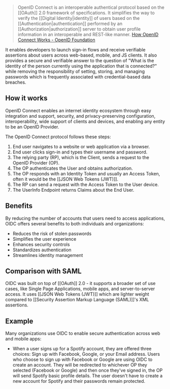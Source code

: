 > OpenID Connect is an interoperable authentical protocol based on the [[OAuth]] 2.0 framework of specifications. It simplifies the way to verify the [[Digital Identity|identity]] of users based on the [[Authentication|authentication]] performed by an [[Authorization|authorization]] server to obtain user profile information in an interoperable and REST-like manner. [How OpenID Connect Works - OpenID Foundation](https://openid.net/developers/how-connect-works/)

It enables developers to launch sign-in flows and receive verifiable assertions about users across web-based, mobile, and JS clients. It also provides a secure and verifiable answer to the question of "What is the identity of the person currently using the application that is connected?" while removing the responsibility of setting, storing, and managing passwords which is frequently associated with credential-based data breaches.
## How it works
OpenID Connect enables an internet identity ecosystem through easy integration and support, security, and privacy-preserving configuration, interoperability, wide support of clients and devices, and enabling any entity to be an OpenID Provider.

The OpenID Connect protocol follows these steps:
1. End user navigates to a website or web application via a browser.
2. End user clicks sign-in and types their username and password.
3. The relying party (RP), which is the Client, sends a request to the OpenID Provider (OP).
4. The OP authenticates the User and obtains authorization.
5. The OP responds with an Identity Token and usually an Access Token, often it would be the [[JSON Web Tokens (JWT)]]. 
6. The RP can send a request with the Access Token to the User device.
7. The UserInfo Endpoint returns Claims about the End User.
## Benefits
By reducing the number of accounts that users need to access applications, OIDC offers several benefits to both individuals and organizations:
- Reduces the risk of stolen passwords
- Simplifies the user experience
- Enhances security controls
- Standardizes authentication
- Streamlines identity management
## Comparison with SAML
OIDC was built on top of [[OAuth]] 2.0 - it supports a broader set of use cases, like Single Page Applications, mobile apps, and server-to-server access. It uses [[JSON Web Tokens (JWT)]] which are lighter weight compared to [[Security Assertion Markup Language (SAML)]]'s XML assertions.
## Example
Many organizations use OIDC to enable secure authentication across web and mobile apps:
- When a user signs up for a Spotify account, they are offered three choices: Sign up with Facebook, Google, or your Email address. Users who choose to sign up with Facebook or Google are using OIDC to create an account. They will be redirected to whichever OP they selected (Facebook or Google) and then once they've signed in, the OP will send Spotify basic profile details. The user doesn't have to create a new account for Spotify and their passwords remain protected.